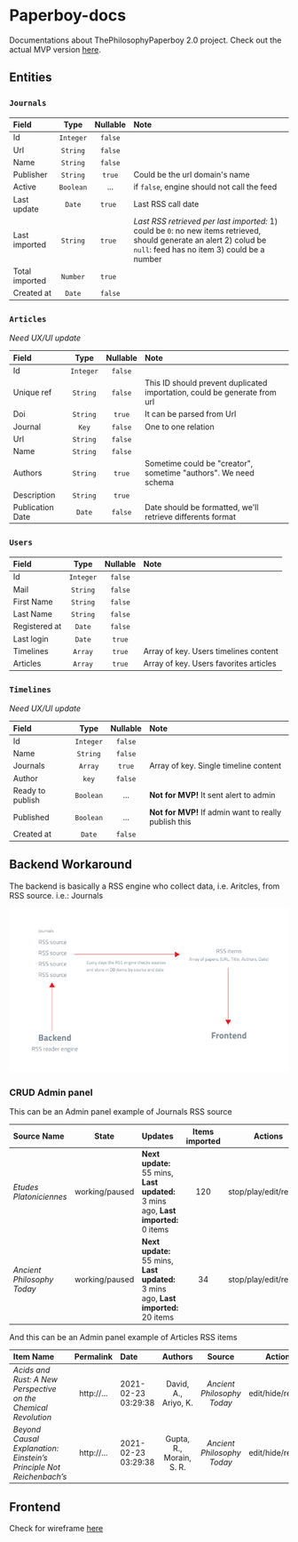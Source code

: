 # Paperboy-docs
Documentations about ThePhilosophyPaperboy 2.0 project. Check out the actual MVP version [here](https://thephilosophypaperboy.com/).


## Entities

### `Journals`

| Field | Type | Nullable | Note |
|:------|:-:|:-:|:--|
| Id | `Integer` | `false` | |
| Url | `String` | `false` | |
| Name| `String` | `false` | |
| Publisher | `String` | `true` | Could be the url domain's name |
| Active | `Boolean` | ... | if `false`, engine should not call the feed |
| Last update | `Date` | `true ` | Last RSS call date |
| Last imported | `String` | `true ` | *Last RSS retrieved per last imported:* 1) could be `0`: no new items retrieved, should generate an alert  2) colud be `null`: feed has no item 3) could be a number |
| Total imported | `Number` | `true ` | |
| Created at | `Date` | `false` | |

### `Articles`
*Need UX/UI update*

| Field | Type | Nullable |  Note |
|:------|:-:|:-:|:--|
| Id | `Integer` | `false` | |
| Unique ref | `String` | `false` | This ID should prevent duplicated importation, could be generate from url |
| Doi | `String`| `true` |  It can be parsed from Url |
| Journal | `Key` | `false` | One to one relation |
| Url | `String` | `false` |
| Name| `String` | `false` | |
| Authors | `String` | `true` | Sometime could be "creator", sometime "authors". We need schema|
| Description | `String` | `true` |
| Publication Date | `Date` | `false` | Date should be formatted, we'll retrieve differents format |


### `Users`

| Field | Type | Nullable |  Note |
|:------|:-:|:-:|:--|
| Id | `Integer` | `false` |
| Mail | `String` | `false` |
| First Name | `String` | `false` |
| Last Name | `String` | `false` |
| Registered at | `Date` | `false` | |
| Last login | `Date` | `true` | |
| Timelines | `Array` | `true` | Array of key. Users timelines content |
| Articles | `Array` | `true` |  Array of key. Users favorites articles |

### `Timelines`
*Need UX/UI update*

| Field | Type | Nullable |  Note |
|:------|:-:|:-:|:--|
| Id | `Integer` | `false` |
| Name | `String`| `false` | 
| Journals | `Array` | `true` | Array of key. Single timeline content |
| Author | `key` | `false` | 
| Ready to publish | `Boolean` | ... | **Not for MVP!** It sent alert to admin |
| Published | `Boolean` | ... | **Not for MVP!** If admin want to really publish this|
| Created at | `Date` | `false` | |


## Backend Workaround

The backend is basically a RSS engine who collect data, i.e. Aritcles,  from RSS source. i.e.: Journals

![RSS schema](img/RSS-scheme.png)

### CRUD Admin panel
This can be an Admin panel example of Journals RSS source

| Source Name       | State | Updates | Items imported | Actions |
|:-----------|:-:|:--|:-:|:-:|
| *Etudes Platoniciennes* | working/paused | **Next update:** 55 mins, **Last updated:** 3 mins ago, **Last imported:** 0 items | 120 | stop/play/edit/remove |
| *Ancient Philosophy Today* |  working/paused | **Next update:** 55 mins, **Last updated:** 3 mins ago, **Last imported:** 20 items | 34 | stop/play/edit/remove |



And this can be an Admin panel example of Articles RSS items

| Item Name       | Permalink | Date | Authors | Source | Actions |
|:-----------|:-:|:--|:-:|:-:|:-:|
| *Acids and Rust: A New Perspective on the Chemical Revolution* | http://... | 2021-02-23 03:29:38 | David, A., Ariyo, K. |  *Ancient Philosophy Today* | edit/hide/remove |
| *Beyond Causal Explanation: Einstein’s Principle Not Reichenbach’s* |  http://... | 2021-02-23 03:29:38  | Gupta, R., Morain, S. R. |  *Ancient Philosophy Today* | edit/hide/remove |



## Frontend

Check for wireframe [here](https://github.com/lc-d/paperboy-docs/tree/main/prototype/wireframes)